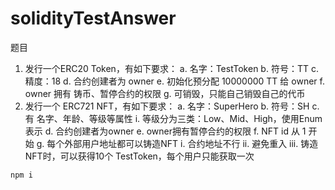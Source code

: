 # solidityTestAnswer

题目
1. 发行一个ERC20 Token，有如下要求：
    a. 名字：TestToken
    b. 符号：TT
    c. 精度：18
    d. 合约创建者为 owner 
    e. 初始化预分配 10000000 TT 给 owner
    f. owner 拥有 铸币、暂停合约的权限
    g. 可销毁，只能自己销毁自己的代币
2. 发行一个 ERC721 NFT，有如下要求：
    a. 名字：SuperHero
    b. 符号：SH
    c. 有 名字、年龄、等级等属性
    i. 等级分为三类：Low、Mid、High，使用Enum表示
    d. 合约创建者为owner
    e. owner拥有暂停合约的权限
    f. NFT id 从 1 开始
    g. 每个外部用户地址都可以铸造NFT
    i. 合约地址不行
    ii. 避免重入
    iii. 铸造NFT时，可以获得10个 TestToken，每个用户只能获取一次


```
npm i
```